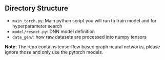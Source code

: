 ## Directory Structure
- `main_torch.py`: Main python script you will run to train model and for hyperparameter search
- `model/resnet.py`: DNN model definition
- `data_gen/`: how raw datasets are processed into numpy tensors

**Note:** The repo contains tensorflow based graph neural networks, please ignore those and only use the pytorch models.
